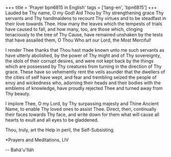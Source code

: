 +++
title = 'Prayer bpn6815 in English'
tags = ['lang-en', 'bpn6815']
+++
Lauded be Thy name, O my God! Aid Thou by Thy strengthening grace Thy servants and Thy handmaidens to recount Thy virtues and to be steadfast in their love towards Thee. How many the leaves which the tempests of trials have caused to fall, and how many, too, are those which, clinging tenaciously to the tree of Thy Cause, have remained unshaken by the tests that have assailed them, O Thou Who art our Lord, the Most Merciful!

I render Thee thanks that Thou hast made known unto me such servants as have utterly abolished, by the power of Thy might and of Thy sovereignty, the idols of their corrupt desires, and were not kept back by the things which are possessed by Thy creatures from turning in the direction of Thy grace. These have so vehemently rent the veils asunder that the dwellers of the cities of self have wept, and fear and trembling seized the people of envy and wickedness who, adorning their heads and their bodies with the emblems of knowledge, have proudly rejected Thee and turned away from Thy beauty.

I implore Thee, O my Lord, by Thy surpassing majesty and Thine Ancient Name, to enable Thy loved ones to assist Thee. Direct, then, continually their faces towards Thy face, and write down for them what will cause all hearts to exult and all eyes to be gladdened.

Thou, truly, art the Help in peril, the Self-Subsisting.


*Prayers and Meditations, LIV

-- Bahá'u'lláh
